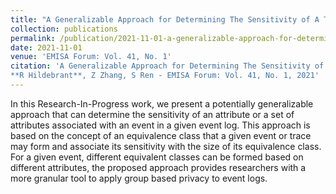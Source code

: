 ```yaml
---
title: "A Generalizable Approach for Determining The Sensitivity of A Trace within An Event Log"
collection: publications
permalink: /publication/2021-11-01-a-generalizable-approach-for-determining-the-sensitivity-of-a-trace-within-an-event-log
date: 2021-11-01
venue: 'EMISA Forum: Vol. 41, No. 1'
citation: 'A Generalizable Approach for Determining The Sensitivity of A Trace within An Event Log
**R Hildebrant**, Z Zhang, S Ren - EMISA Forum: Vol. 41, No. 1, 2021'
---
```

In this Research-In-Progress work, we present a potentially generalizable approach that can determine the sensitivity of an attribute or a set of attributes associated with an event in a given event log. This approach is based on the concept of an equivalence class that a given event or trace may form and associate its sensitivity with the size of its equivalence class. For a given event, different equivalent classes can be formed based on different attributes, the proposed approach provides researchers with a more granular tool to apply group based privacy to event logs.